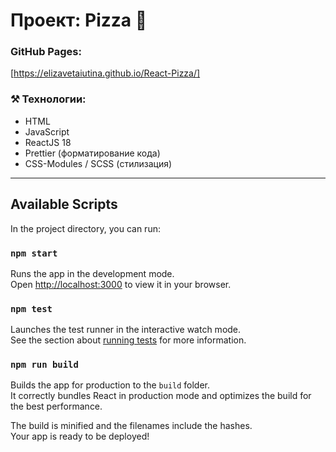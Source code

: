 # Проект: Pizza 🍕

### GitHub Pages:

[https://elizavetaiutina.github.io/React-Pizza/]

### ⚒️ Технологии:

- HTML
- JavaScript
- ReactJS 18
- Prettier (форматирование кода)
- CSS-Modules / SCSS (стилизация)

---

## Available Scripts

In the project directory, you can run:

### `npm start`

Runs the app in the development mode.\
Open [http://localhost:3000](http://localhost:3000) to view it in your browser.

### `npm test`

Launches the test runner in the interactive watch mode.\
See the section about [running tests](https://facebook.github.io/create-react-app/docs/running-tests) for more information.

### `npm run build`

Builds the app for production to the `build` folder.\
It correctly bundles React in production mode and optimizes the build for the best performance.

The build is minified and the filenames include the hashes.\
Your app is ready to be deployed!
